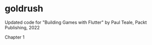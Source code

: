 # goldrush

Updated code for "Building Games with Flutter" by Paul Teale, Packt Publishing, 2022

Chapter 1